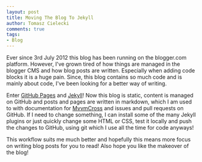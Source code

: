 ```yaml
---
layout: post
title: Moving The Blog To Jekyll
author: Tomasz Cielecki
comments: true
tags:
- Blog
---
```


Ever since 3rd July 2012 this blog has been running on the blogger.com platform. However, I've grown tired of how things are managed in the blogger CMS and how blog posts are written. Especially when adding code blocks it is a huge pain. Since, this blog contains so much code and is mainly about code, I've been looking for a better way of writing.

Enter [GitHub Pages][ghp] and [Jekyll][jk]! Now this blog is static, content is managed on GitHub and posts and pages are written in markdown, which I am used to with documentation for [MvvmCross][mvx] and issues and pull requests on GitHub.
If I need to change something, I can install some of the many Jekyll plugins or just quickly change some HTML or CSS, test it locally and push the changes to GitHub, using git which I use all the time for code anyways!

This workflow suits me much better and hopefully this means more focus on writing blog posts for you to read! Also hope you like the makeover of the blog!

[ghp]: https://help.github.com/articles/what-is-github-pages/
[jk]: https://jekyllrb.com/
[mvx]: https://mvvmcross.com